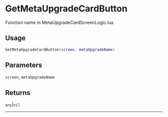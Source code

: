 # GetMetaUpgradeCardButton
Function name in MetaUpgradeCardScreenLogic.lua
## Usage
```lua
GetMetaUpgradeCardButton(screen, metaUpgradeName)
```
## Parameters
`screen`, `metaUpgradeName`
## Returns
`any`|`nil`

---